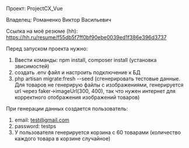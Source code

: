 Проект: ProjectCX_Vue

Владелец: Романенко Виктор Васильевич

Ссылка на моё резюме (hh): https://hh.ru/resume/f55db5f7ff0bf90ebe0039ed1f386e396d3737

Перед запуском проекта нужно:
1. Ввести команды: npm install, composer install (установка звисимостей)
2. создать .env файл и настроить подключение к БД
3. php artisan migrate:fresh --seed (сгенерировать тестовые данные. 
Для товаров не генерирую файлы с изображениями, генерируется url через faker->imageUrl(300, 400), 
так что нужен интернет для корректного отображения изображений товаров)

При генерации данных создается пользователь:
1. email: test@gmail.com 
2. password: testps
3. У пользователя генерируется корзина с 60 товарами (количество каждого товара в корзине случайное) 
 
